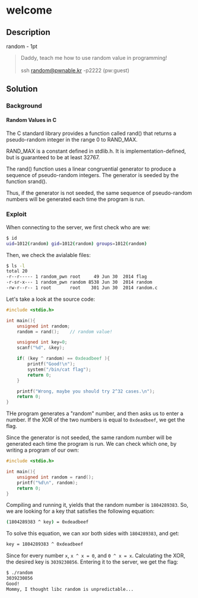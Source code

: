 # welcome

## Description

random - 1pt

> Daddy, teach me how to use random value in programming! <br> <br>
> ssh random@pwnable.kr -p2222 (pw:guest)


## Solution

### Background

#### Random Values in C

The C standard library provides a function called rand() that returns a pseudo-random integer in the range 0 to RAND_MAX.

RAND_MAX is a constant defined in stdlib.h. It is implementation-defined, but is guaranteed to be at least 32767.

The rand() function uses a linear congruential generator to produce a sequence of pseudo-random integers. The generator is seeded by the function srand().

Thus, if the generator is not seeded, the same sequence of pseudo-random numbers will be generated each time the program is run.

### Exploit


When connecting to the server, we first check who are we:

```bash 
$ id
uid=1012(random) gid=1012(random) groups=1012(random)
```

Then, we check the avialable files:

```bash
$ ls -l
total 20
-r--r----- 1 random_pwn root     49 Jun 30  2014 flag
-r-sr-x--- 1 random_pwn random 8538 Jun 30  2014 random
-rw-r--r-- 1 root       root    301 Jun 30  2014 random.c
```

Let's take a look at the source code:

```c
#include <stdio.h>

int main(){
	unsigned int random;
	random = rand();	// random value!

	unsigned int key=0;
	scanf("%d", &key);

	if( (key ^ random) == 0xdeadbeef ){
		printf("Good!\n");
		system("/bin/cat flag");
		return 0;
	}

	printf("Wrong, maybe you should try 2^32 cases.\n");
	return 0;
}
```

THe program generates a "random" number, and then asks us to enter a number. If the XOR of the two numbers is equal to `0xdeadbeef`, we get the flag.

Since the generator is not seeded, the same random number will be generated each time the program is run. We can check which one, by writing a program of our own:

```c
#include <stdio.h>

int main(){
    unsigned int random = rand();
    printf("%d\n", random);
    return 0;
}
```

Compiling and running it, yields that the random number is `1804289383`. So, we are looking for a key that satisfies the following equation:

```bash
(1804289383 ^ key) = 0xdeadbeef
```

To solve this equation, we can xor both sides with `1804289383`, and get:

```bash
key = 1804289383 ^ 0xdeadbeef
```

Since for every number `x`, `x ^ x = 0`, and `0 ^ x = x`. Calculating the XOR, the desired key is `3039230856`. Entering it to the server, we get the flag:

```bash
$ ./random
3039230856
Good!
Mommy, I thought libc random is unpredictable...
```